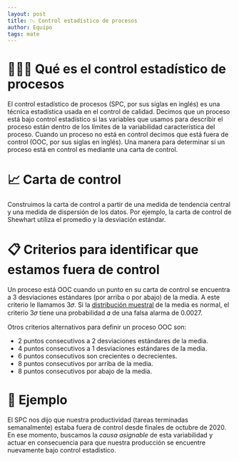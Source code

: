 ```yaml
---
layout: post
title: 📉 Control estadístico de procesos
author: Equipo
tags: mate
---
```


# 👩🏿‍🏫 Qué es el control estadístico de procesos

El control estadístico de procesos (SPC, por sus siglas en inglés) es una técnica estadística usada
en el control de calidad.  Decimos que un proceso está bajo control estadístico si las
variables que usamos para describir el proceso están dentro de los límites de la variabilidad
característica del proceso. Cuando un proceso no está en control decimos que está fuera de control
(OOC, por sus siglas en inglés). Una manera para determinar si un proceso está en control es
mediante una carta de control.

# 📈 Carta de control

Construimos la carta de control a partir de una medida de tendencia central y una medida de
dispersión de los datos. Por ejemplo, la carta de control de Shewhart utiliza el promedio
y la desviación estándar.

# 📋 Criterios para identificar que estamos fuera de control

Un proceso está OOC cuando un punto en su carta de control se encuentra a 3
desviaciones estándares (por arriba o por abajo) de la media. A este criterio le llamamos 3𝜎. Si la
[distribución muestral](https://es.wikipedia.org/wiki/Distribuci%C3%B3n_muestral) de la media es
normal, el criterio 3𝜎 tiene una probabilidad 𝛼 de una falsa alarma de 0.0027.

Otros criterios alternativos para definir un proceso OOC son:

- 2 puntos consecutivos a 2 desviaciones estándares de la media.
- 4 puntos consecutivos a 1 desviaciones estándares de la media.
- 6 puntos consecutivos son crecientes o decrecientes.
- 8 puntos consecutivos por arriba de la media.
- 8 puntos consecutivos por abajo de la media.

# 🙈 Ejemplo

El SPC nos dijo que nuestra productividad (tareas terminadas semanalmente) estaba fuera de
control desde finales de octubre de 2020. En ese momento, buscamos la _causa asignable_ de esta variabilidad y
actuar en consecuencia para que nuestra producción se encuentre nuevamente bajo control estadístico.
